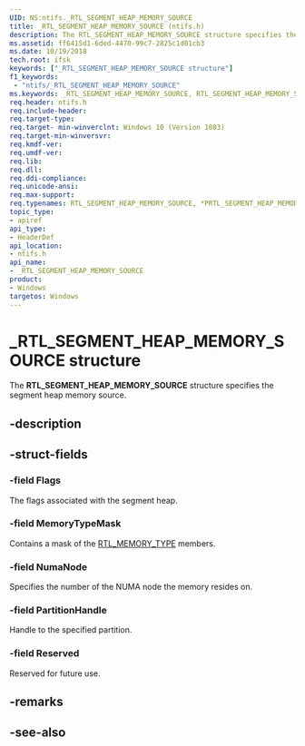 ```yaml
---
UID: NS:ntifs._RTL_SEGMENT_HEAP_MEMORY_SOURCE
title: _RTL_SEGMENT_HEAP_MEMORY_SOURCE (ntifs.h)
description: The RTL_SEGMENT_HEAP_MEMORY_SOURCE structure specifies the segment heap memory source.
ms.assetid: ff6415d1-6ded-4470-99c7-2825c1d01cb3
ms.date: 10/19/2018
tech.root: ifsk
keywords: ["_RTL_SEGMENT_HEAP_MEMORY_SOURCE structure"]
f1_keywords:
 - "ntifs/_RTL_SEGMENT_HEAP_MEMORY_SOURCE"
ms.keywords: _RTL_SEGMENT_HEAP_MEMORY_SOURCE, RTL_SEGMENT_HEAP_MEMORY_SOURCE, *PRTL_SEGMENT_HEAP_MEMORY_SOURCE, 
req.header: ntifs.h
req.include-header:
req.target-type:
req.target- min-winverclnt: Windows 10 (Version 1803)
req.target-min-winversvr:
req.kmdf-ver:
req.umdf-ver:
req.lib:
req.dll:
req.ddi-compliance:
req.unicode-ansi:
req.max-support:
req.typenames: RTL_SEGMENT_HEAP_MEMORY_SOURCE, *PRTL_SEGMENT_HEAP_MEMORY_SOURCE
topic_type: 
- apiref
api_type: 
- HeaderDef
api_location: 
- ntifs.h
api_name: 
- _RTL_SEGMENT_HEAP_MEMORY_SOURCE
product:
- Windows
targetos: Windows
---
```


# _RTL_SEGMENT_HEAP_MEMORY_SOURCE structure

The **RTL_SEGMENT_HEAP_MEMORY_SOURCE** structure specifies the segment heap memory source.

## -description


## -struct-fields

### -field Flags

The flags associated with the segment heap.


### -field MemoryTypeMask
 
Contains a mask of the [RTL_MEMORY_TYPE](ne-ntifs-_rtl_memory_type.md) members.

### -field NumaNode
Specifies the number of the NUMA node the memory resides on.

### -field PartitionHandle

Handle to the specified partition.

### -field Reserved
Reserved for future use.

## -remarks

## -see-also
